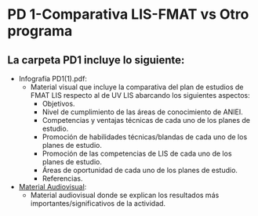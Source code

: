 # PD 1-Comparativa LIS-FMAT vs Otro programa
## La carpeta PD1 incluye lo siguiente:
- Infografía PD1(1).pdf:
  - Material visual que incluye la comparativa del plan de estudios de FMAT LIS respecto al de UV LIS abarcando los siguientes aspectos:
      - Objetivos.
      - Nivel de cumplimiento de las áreas de conocimiento de ANIEI.
      - Competencias y ventajas técnicas de cada uno de los planes de estudio.
      - Promoción de habilidades técnicas/blandas de cada uno de los planes de estudio.
      - Promoción de las competencias de LIS de cada uno de los planes de estudio.
      - Áreas de oportunidad de cada uno de los planes de estudio.
      - Referencias.
- [Material Audiovisual](https://www.canva.com/design/DAGyoWQWNJY/lwNjHmmayDz2_30m91Bucg/edit):
    - Material audiovisual donde se explican los resultados más importantes/significativos de la actividad.
    
